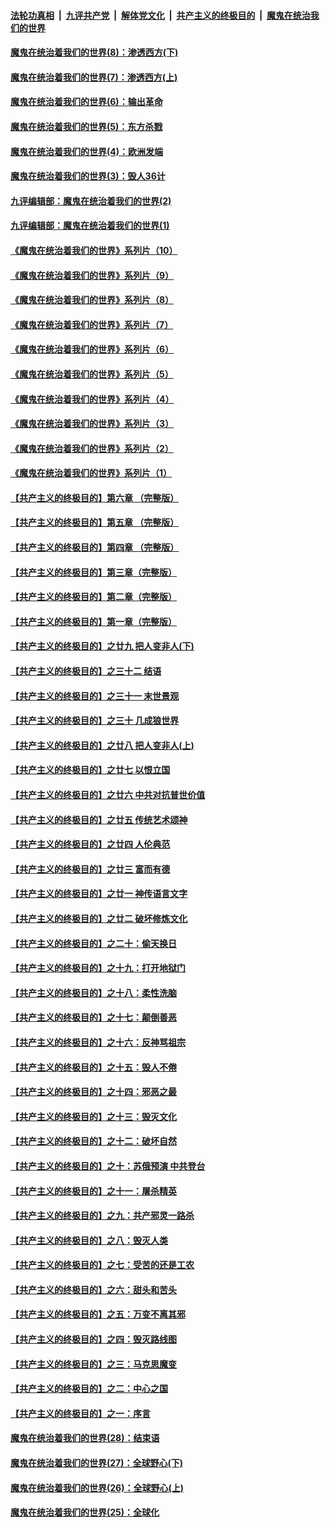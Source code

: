 

####  [法轮功真相](../../../../basic/blob/master/README.md?t=09220402) &nbsp;|&nbsp; [九评共产党](../../../../9ping.md/blob/master/README.md?t=09220402) &nbsp;|&nbsp; [解体党文化](../../../../jtdwh.md/blob/master/README.md?t=09220402)  &nbsp;|&nbsp; [共产主义的终极目的](../../../../gczydzjmd.md/blob/master/README.md?t=09220402) &nbsp;|&nbsp; [魔鬼在统治我们的世界](../../../../mgztzwmdsj.md/blob/master/README.md?t=09220402) 

#### [魔鬼在统治着我们的世界(8)：渗透西方(下)](../pages/nsc422/n10429603.md?t=09220402) 

#### [魔鬼在统治着我们的世界(7)：渗透西方(上)](../pages/nsc422/n10426013.md?t=09220402) 

#### [魔鬼在统治着我们的世界(6)：输出革命](../pages/nsc422/n10421536.md?t=09220402) 

#### [魔鬼在统治着我们的世界(5)：东方杀戮](../pages/nsc422/n10417707.md?t=09220402) 

#### [魔鬼在统治着我们的世界(4)：欧洲发端](../pages/nsc422/n10414890.md?t=09220402) 

#### [魔鬼在统治着我们的世界(3)：毁人36计](../pages/nsc422/n10411583.md?t=09220402) 

#### [九评编辑部：魔鬼在统治着我们的世界(2)](../pages/nsc422/n10410036.md?t=09220402) 

#### [九评编辑部：魔鬼在统治着我们的世界(1)](../pages/nsc422/n10406825.md?t=09220402) 

#### [《魔鬼在统治着我们的世界》系列片（10）](../pages/nsc422/n12292670.md?t=09220402) 

#### [《魔鬼在统治着我们的世界》系列片（9）](../pages/nsc422/n12290859.md?t=09220402) 

#### [《魔鬼在统治着我们的世界》系列片（8）](../pages/nsc422/n12287445.md?t=09220402) 

#### [《魔鬼在统治着我们的世界》系列片（7）](../pages/nsc422/n12283425.md?t=09220402) 

#### [《魔鬼在统治着我们的世界》系列片（6）](../pages/nsc422/n12282314.md?t=09220402) 

#### [《魔鬼在统治着我们的世界》系列片（5）](../pages/nsc422/n12281419.md?t=09220402) 

#### [《魔鬼在统治着我们的世界》系列片（4）](../pages/nsc422/n12274024.md?t=09220402) 

#### [《魔鬼在统治着我们的世界》系列片（3）](../pages/nsc422/n12271322.md?t=09220402) 

#### [《魔鬼在统治着我们的世界》系列片（2）](../pages/nsc422/n12269049.md?t=09220402) 

#### [《魔鬼在统治着我们的世界》系列片（1）](../pages/nsc422/n12267575.md?t=09220402) 

#### [【共产主义的终极目的】第六章 （完整版）](../pages/nsc422/n11428913.md?t=09220402) 

#### [【共产主义的终极目的】第五章 （完整版）](../pages/nsc422/n11428912.md?t=09220402) 

#### [【共产主义的终极目的】第四章 （完整版）](../pages/nsc422/n11428907.md?t=09220402) 

#### [【共产主义的终极目的】第三章（完整版）](../pages/nsc422/n11428848.md?t=09220402) 

#### [【共产主义的终极目的】第二章（完整版）](../pages/nsc422/n11428831.md?t=09220402) 

#### [【共产主义的终极目的】第一章（完整版）](../pages/nsc422/n11417651.md?t=09220402) 

#### [【共产主义的终极目的】之廿九 把人变非人(下)](../pages/nsc422/n11344140.md?t=09220402) 

#### [【共产主义的终极目的】之三十二 结语](../pages/nsc422/n11360535.md?t=09220402) 

#### [【共产主义的终极目的】之三十一 末世景观](../pages/nsc422/n11351129.md?t=09220402) 

#### [【共产主义的终极目的】之三十 几成狼世界](../pages/nsc422/n11348280.md?t=09220402) 

#### [【共产主义的终极目的】之廿八 把人变非人(上)](../pages/nsc422/n11340492.md?t=09220402) 

#### [【共产主义的终极目的】之廿七 以恨立国](../pages/nsc422/n11336944.md?t=09220402) 

#### [【共产主义的终极目的】之廿六 中共对抗普世价值](../pages/nsc422/n11324785.md?t=09220402) 

#### [【共产主义的终极目的】之廿五 传统艺术颂神](../pages/nsc422/n11296396.md?t=09220402) 

#### [【共产主义的终极目的】之廿四 人伦典范](../pages/nsc422/n11296397.md?t=09220402) 

#### [【共产主义的终极目的】之廿三 富而有德](../pages/nsc422/n11283598.md?t=09220402) 

#### [【共产主义的终极目的】之廿一 神传语言文字](../pages/nsc422/n11263265.md?t=09220402) 

#### [【共产主义的终极目的】之廿二 破坏修炼文化](../pages/nsc422/n11245728.md?t=09220402) 

#### [【共产主义的终极目的】之二十：偷天换日](../pages/nsc422/n11238846.md?t=09220402) 

#### [【共产主义的终极目的】之十九：打开地狱门](../pages/nsc422/n11206376.md?t=09220402) 

#### [【共产主义的终极目的】之十八：柔性洗脑](../pages/nsc422/n11199994.md?t=09220402) 

#### [【共产主义的终极目的】之十七：颠倒善恶](../pages/nsc422/n11179782.md?t=09220402) 

#### [【共产主义的终极目的】之十六：反神骂祖宗](../pages/nsc422/n11166798.md?t=09220402) 

#### [【共产主义的终极目的】之十五：毁人不倦](../pages/nsc422/n11166792.md?t=09220402) 

#### [【共产主义的终极目的】之十四：邪恶之最](../pages/nsc422/n11150249.md?t=09220402) 

#### [【共产主义的终极目的】之十三：毁灭文化](../pages/nsc422/n11135227.md?t=09220402) 

#### [【共产主义的终极目的】之十二：破坏自然](../pages/nsc422/n11135214.md?t=09220402) 

#### [【共产主义的终极目的】之十：苏俄预演 中共登台](../pages/nsc422/n11118424.md?t=09220402) 

#### [【共产主义的终极目的】之十一：屠杀精英](../pages/nsc422/n11118442.md?t=09220402) 

#### [【共产主义的终极目的】之九：共产邪灵一路杀](../pages/nsc422/n11114139.md?t=09220402) 

#### [【共产主义的终极目的】之八：毁灭人类](../pages/nsc422/n11108503.md?t=09220402) 

#### [【共产主义的终极目的】之七：受苦的还是工农](../pages/nsc422/n11101809.md?t=09220402) 

#### [【共产主义的终极目的】之六：甜头和苦头](../pages/nsc422/n11096971.md?t=09220402) 

#### [【共产主义的终极目的】之五：万变不离其邪](../pages/nsc422/n11091285.md?t=09220402) 

#### [【共产主义的终极目的】之四：毁灭路线图](../pages/nsc422/n11086284.md?t=09220402) 

#### [【共产主义的终极目的】之三：马克思魔变](../pages/nsc422/n11061941.md?t=09220402) 

#### [【共产主义的终极目的】之二：中心之国](../pages/nsc422/n11047728.md?t=09220402) 

#### [【共产主义的终极目的】之一：序言](../pages/nsc422/n11086077.md?t=09220402) 

#### [魔鬼在统治着我们的世界(28)：结束语](../pages/nsc422/n10936246.md?t=09220402) 

#### [魔鬼在统治着我们的世界(27)：全球野心(下)](../pages/nsc422/n10928319.md?t=09220402) 

#### [魔鬼在统治着我们的世界(26)：全球野心(上)](../pages/nsc422/n10900318.md?t=09220402) 

#### [魔鬼在统治着我们的世界(25)：全球化](../pages/nsc422/n10788205.md?t=09220402) 

